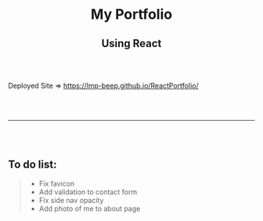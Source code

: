 
<h1 align="center">My Portfolio</h1>
<h2 align="center">Using React</h2>    

<br/><br/>

Deployed Site => https://lmp-beep.github.io/ReactPortfolio/

<br/><br/>


***
<br/><br/>

## To do list:  
>* Fix favicon
>* Add validation to contact form
>* Fix side nav opacity
>* Add photo of me to about page
